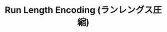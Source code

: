 ---
title: Run Length Encoding (ランレングス圧縮)
documentation_of: ../../string/run_length_encoding.hpp
---